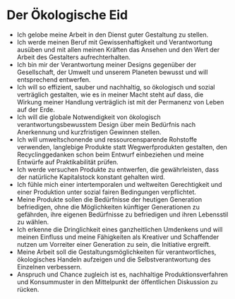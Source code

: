 
# Der Ökologische Eid

- Ich gelobe meine Arbeit in den Dienst guter Gestaltung zu stellen.
- Ich werde meinen Beruf mit Gewissenhaftigkeit und Verantwortung ausüben und mit allen meinen Kräften das Ansehen und den Wert der Arbeit des Gestalters aufrechterhalten.
- Ich bin mir der Verantwortung meiner Designs gegenüber der Gesellschaft, der Umwelt und unserem Planeten bewusst und will entsprechend entwerfen.
- Ich will so effizient, sauber und nachhaltig, so ökologisch und sozial verträglich gestalten, wie es in meiner Macht steht auf dass, die Wirkung meiner Handlung verträglich ist mit der Permanenz von Leben auf der Erde.
- Ich will die globale Notwendigkeit von ökologisch verantwortungsbewusstem Design über mein Bedürfnis nach Anerkennung und kurzfristigen Gewinnen stellen.
- Ich will umweltschonende und ressourcensparende Rohstoffe verwenden, langlebige Produkte statt Wegwerfprodukten gestalten, den Recyclinggedanken schon beim Entwurf einbeziehen und meine Entwürfe auf Praktikabilität prüfen.
- Ich werde versuchen Produkte zu entwerfen, die gewährleisten, dass der natürliche Kapitalstock konstant gehalten wird.
- Ich fühle mich einer intertemporalen und weltweiten Gerechtigkeit und einer Produktion unter sozial fairen Bedingungen verpflichtet.
- Meine Produkte sollen die Bedürfnisse der heutigen Generation befriedigen, ohne die Möglichkeiten künftiger Generationen zu gefährden, ihre eigenen Bedürfnisse zu befriedigen und ihren Lebensstil zu wählen.
- Ich erkenne die Dringlichkeit eines ganzheitlichen Umdenkens und will meinen Einfluss und meine Fähigkeiten als Kreativer und Schaffender nutzen um Vorreiter einer Generation zu sein, die Initiative ergreift.
- Meine Arbeit soll die Gestaltungsmöglichkeiten für verantwortliches, ökologisches Handeln aufzeigen und die Selbstverantwortung des Einzelnen verbessern.
- Anspruch und Chance zugleich ist es, nachhaltige Produktionsverfahren und Konsummuster in den Mittelpunkt der öffentlichen Diskussion zu rücken.
